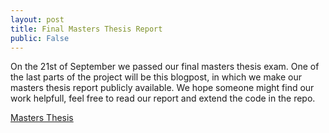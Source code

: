 ```yaml
---
layout: post
title: Final Masters Thesis Report
public: False
---
```


On the 21st of September we passed our final masters thesis exam. One
of the last parts of the project will be this blogpost, in which we make
our masters thesis report publicly available. We hope someone might find
our work helpfull, feel free to read our report and extend the code
in the repo.

[Masters Thesis][02]   


[02]:
/Navigation-for-Robots-with-WIFI-and-CV/downloads/masters_thesis.pdf "Masters Thesis"

